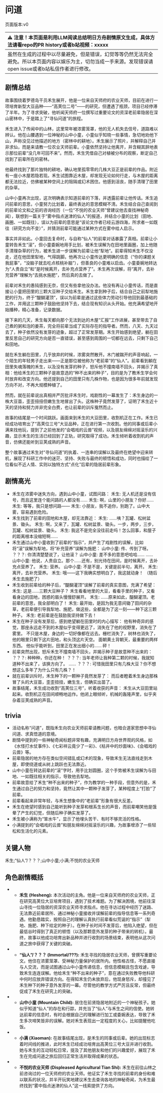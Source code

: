 # 问道
页面版本:v0
 

| :warning: 注意！本页面是利用LLM阅读总结明日方舟剧情原文生成，具体方法请看repo的PR history或者b站视频：xxxxx           |
|:----------------------------|
| 虽然在生成的过程中以尽量避免，但是错误，幻觉等等仍然无法完全避免。所以本页面内容以娱乐为主，切勿当成一手来源。发现错误请open issue或者b站私信作者进行修改。|



## 剧情总结
故事围绕着罗德岛干员禾生展开，他是一位来自天师府的农业天师，目前在进行一项培育新型大豆品种——“高荚位二号”——的研究，但遭遇了瓶颈，项目已经停滞了半年。为了寻求突破，他听闻天师府一位撰写过重要论文的资深老前辈隐居在深山密林中，于是踏上了“寻仙问道”的旅程。

禾生进入了传闻中的山林，这里常年被浓雾笼罩，他的无人机失去信号，道路难以辨认。他在山腰遇到一位神秘的山中小童，小童似乎知晓一些事情，急切地劝他下山，声称没见过他描述的地方（密林中的耕地）。禾生展示了照片，并解释自己并非求仙，而是来请教一位农业天师前辈。小童依然坚持让他离开，并含糊其辞地表示那位前辈“没几年可回不来”。然而，禾生凭借自己对植被分布的观察，断定自己找到了前辈所在的密林。

他最终找到了那片独特的耕地，确认地里孤零零的几株大豆正是前辈的作品。附近有一座小木屋若隐若现。禾生试图靠近木屋，却发现无论如何行走，与木屋的距离都无法拉近，仿佛被某种空间上的阻隔或幻术困住。他感到沮丧，随手清理了田里的杂草。

山中小童再次出现，这次明确表示知道前辈的下落，并透露前辈让他传话。禾生追问前辈的意思，小童努力比划着，最终表达的意思模糊不清。禾生结合自己查阅到的前辈论文和之前的咨询经历（一位“不悦的农业天师”曾建议他去查找神秘奇闻），联想到一篇关于“雾中指点迷津的仙人”的报道，并结合小童的比划（田地、画圈、一如既往），误以为前辈的意思是“该论文作者已经云游四海，所求者一如既往（研究方向不变）”，并猜测前辈可能通过某种方式在雾中给人启示。

事实并非如此。小童回去复命时，与自称“仙人”的前辈对话暴露了真相。前辈让小童转告禾生“滚”，但小童委婉地用手比划，被禾生误解为在田地里画圈，加上他随手清理杂草的行为，被禾生进一步误解为前辈让他“犁地”。前辈得知禾生不仅没走，还在他田里犁地，气得跳脚。他再次让小童传达更明确的信息（“你的课题关我屁事”，“没脑子就去吃点核桃补脑”），但善良的小童难以启齿。小童委婉地转达为“人贵自立”和“是时候离开，去补充点营养了”。禾生再次误解，将“离开，去补充营养”理解为“去挑水施肥”，然后真的去做了。

前辈对禾生的愚钝感到无奈，但又有些拿他没办法。他没有再让小童传话，而是直接让小童把田里的三颗大豆种子交给禾生。禾生拿到种子后，结合自己之前犁地施肥的行为，终于“醍醐灌顶”，误以为前辈是通过这些体力劳动引导他回到最基础的工作，并用这三颗种子鼓励他坚持下去，结合现有知识从头开始。他充满希望地开始播种，精心准备，记录数据。

接下来的几天，禾生每天都向那个无法到达的木屋“汇报”工作进展，甚至带去了自己煮的粥和泡的姜茶，完全将前辈当成了实际存在的指导者。然而，八天、九天过去了，种子依然没有发芽的迹象，超过了正常发芽期。禾生开始感到绝望，躺在田里反思自己的研究方向是否一直错误，甚至感到周围的一切都在远去，只剩下自己和田地。

就在禾生躺在田里，几乎放弃的时候，浓雾突然散开。木门被踹开的声音响起，一个陌生的年轻男子走出来——正是那位被他称为“老前辈”的“仙人”。前辈看到躺在田里失魂落魄的禾生，以及没有发芽的种子，怒斥他不撞南墙不回头，并揭示了真相：他给禾生的三颗种子是故意选的“种不出来的种子”，目的是为了教禾生学会何时放弃和改变方向。他还提到自己的田里只有几株作物，也是因为很多年前就发现方向不对，不再大规模种植了。

然而，就在前辈说出真相并严厉批评禾生时，戏剧性的一幕发生了：禾生身边的一株大豆苗，歪歪扭扭但嫩生生地冒出了头。这株种子竟然发芽了，证明了禾生近十天的坚持和努力并非完全白费，也让前辈的训斥戛然而止。

故事的结尾是一个时间跳跃。画面来到禾生的大豆田里，收割机正在工作。禾生已经成功培育出了“高荚位三号”大豆品种，正在进行第一次收割。他的同事或后辈小满来找他玩，提到了之前他发的“会唱戏的云兽”视频，以及朋友绵绵对摇滚乐的兴趣，显示禾生的生活已经回到了正轨，研究取得了成功。禾生倾听着收割机的声音，仿佛还能听到豆荚成熟的声音。

整个故事通过禾生对“寻仙问道”的执着、一连串的误解以及最终在绝望中迎来转机，展现了科研工作中的迷茫、坚持、失败与最终的顿悟和成功，同时也描绘了一位看似不近人情、实则以独特方式“点化”后辈的隐居前辈形象。
## 剧情高光
- 禾生在浓雾中迷失方向，遇到山中小童，试图问路：
  禾生: 无人机还是没有信号，而且这里连个能问路的人都没有......
  禾生: 啊，山里的小朋友？你好......
  禾生: 等等，我只是想问路——
  禾生: 小朋友，我不追你，别跑了。山中大雾，容易遇到危险。
- 禾生找到了前辈的田地和木屋，却无法靠近：
  禾生: ......咦？瓦罐、松树盆景、锄头。
  禾生: 啊，又来了，瓦罐、松树盆景、锄头。一步，两步，三步，瓦罐、松树盆景、锄头。
  禾生: 我这不是完全没往前走吗！怎么回事，和屋子的距离根本没缩短啊......
- 禾生通过山中小童收到了前辈的“指示”，并产生了戏剧性的误解，比如将“滚”误解为犁地，将“补充营养”误解为施肥：
  山中小童: 传、传到了呀。
  ？？？: 你清清楚楚说了，让他滚？
  山中小童: 差不多的意思吧哈哈......
  ......
  山中小童: 他说，人贵自立。那个......还有，别光待在田间，是时候离开，去补充点营养了。
  禾生: 营养。
  山中小童: 不是不是，关键是前半句，离开。
  禾生: 离开，去补充营养。
  禾生: 哦——这下我确实想明白了，我这就动身！
  （随后禾生去施肥了）
- 禾生收到前辈给的种子后，“醍醐灌顶”误解了前辈的真实意图，充满了希望：
  禾生: 这是......三颗大豆种子？
  禾生看看地里的大豆，看看手里的种子，又看看身边的田地，困惑的眉头慢慢舒展开。
  禾生: ......原来如此，醍醐灌顶。老前辈的意思，我全部明白了！
  禾生: 最开始，是因为我无意间锄了田间的杂草，老前辈便引导我犁地、施肥，做这些，全都是为了这一刻——种下这三颗种子。
  禾生: 老前辈是在鼓励我坚持做下去！
- 禾生在种子没有发芽后，感到绝望躺在田里时的内心描写：
  他有种奇异的感觉，那座永远走不到的木屋似乎变得更远了，消失在了他的视野里，消失在了雾里。
  不只是木屋，身边的一切好像都在远去。栅栏消失了，树林也消失了，他的眼里只剩下这片田地，和头顶这片天空。
  面朝黄土背朝天，最重要的两样东西。
  他似乎能听到，田里正在发出细小的......
  砰！
- 前辈突然出现，怒斥禾生不撞南墙不回头，并揭示种子是故意种不出来的：
  ？？？: 种种种，你还在种！
  ？？？: 当年老师让我种第二颗的时候，我就知道种不出来了，该换方向了。
  ......
  ？？？: 可惜我田里只有几株大豆？你不想想这么多年了为什么只有几株？！
- 就在前辈训斥时，禾生种下的一颗种子竟然发芽了：
  而后者瞪着禾生身边那株冒了头的大豆苗，歪歪扭扭，嫩生生，但确实出苗了。
- 故事结尾，禾生成功收割“高荚位三号”，听着收获的声音：
  禾生从大豆田里站起来。收割机正在田间顺畅地运作。他闭上眼倾听，机械的轰隆声里，似乎夹杂着豆荚成熟的声音。
## trivia
- 活动名称“问道”，既指禾生向农业天师前辈请教问题，也暗合道家思想中寻仙问道、求真悟道的意境。
- 剧情中提到的一些神秘奇闻标题非常有趣，充满明日方舟世界观的风格，如《水怪打水仗事件》、《七彩祥云竟少了一彩》、《枯井中的炒面味》、《会唱戏的云兽》等。
- 前辈隐居的地方存在类似空间错乱或幻术的现象，导致禾生无法直线走到木屋，即使绕道或从树上跳跃也无法靠近。
- 山中小童在转达前辈的“滚”字时，用手比划圆圈，这个手势被禾生误解为与田地、一如既往相关的指示，导致他去犁地。
- 前辈故意给了禾生“种不出来的种子”，作为教学的一种手段，但意外的是，禾生通过自己的努力和坚持，竟然让其中一颗种子发芽了，某种程度上“打脸”了前辈。
- 前辈看起来非常年轻，与禾生想象中的“老前辈”形象有很大反差。
- 禾生在绝望时感到自己能听到种子发芽和根系生长的声音，而前辈嘲笑他是饿晕了产生的幻觉，但随后种子确实发芽了。
- 禾生被小满称为“笨水牛”，显示了他埋头苦干、有时不够灵活的性格。
- 小满提到的“会唱戏的云兽”和朋友绵绵对摇滚乐的兴趣，为故事增添了一些轻松和生活化的元素。
## 关键人物
禾生;“仙人”/？？？;山中小童;小满;不悦的农业天师
## 角色剧情概括
-   - **禾生 (Hesheng):** 本次活动的主角。他是一位来自天师府的农业天师，正在研究高荚位大豆培育项目，遇到了技术难题。为了解决困境，他前往深山寻找一位隐居的资深农业天师寻求指点。他在寻访过程中经历了迷路、无法靠近前辈居所、通过神秘小童接收并误解前辈的指导信息等一系列奇遇。他勤恳踏实，按照自己的理解认真执行前辈看似荒诞的“指示”（犁地、施肥、种下给定的种子）。在种子长时间不发芽后，他陷入绝望，但在最低谷时得到了真正的顿悟（以及那颗意外发芽的种子带来的转机）。最终，故事以他成功培育出新品种并进行收割的场景结束，表明他从这次问道之旅中获得了关键的突破。
-   - **“仙人”/？？？ (Immortal/???):** 禾生寻找的隐居农业天师，曾撰写重要论文。他住在浓雾笼罩、受神秘力量保护的居所内。他性格古怪，不愿直接与人交流，而是试图通过山中小童传递信息，但信息模糊且包含戏谑，导致禾生连连误解。他给禾生“种不出来的种子”，意在通过失败教导他科研中何时应放弃错误方向。在得知禾生仍未放弃后，他现身怒斥，却撞见了禾生种下的种子意外发芽的一幕。尽管他的教学方式严厉且反常，但最终促成了禾生在研究上的突破。
-   - **山中小童 (Mountain Child):** 居住在前贤隐居地附近的一个神秘孩子。她似乎知道“仙人”的存在和行踪，并充当了“仙人”与禾生之间的信使。她转达前辈的信息时，有时会根据自己的理解进行加工或委婉表达，导致了禾生多次啼笑皆非的误解。她对禾生表现出一定程度的关心，比如提醒他吃饭。
-   - **小满 (Xiaoman):** 在故事结尾出现，是禾生的同事或后辈。她的出现标志着时间线的推进，此时禾生已经成功培育出高荚位三号大豆并进行收割。她与禾生的互动轻松日常，提及了其他朋友和他们的兴趣爱好，展现了禾生在完成问道之旅后回归正常生活并取得成果的状态。
-   - **不悦的农业天师 (Displeased Agricultural Tian Shi):** 禾生在前往山林之前咨询过的一位天师府的农业天师。他证实了禾生寻找的前辈的身份和难以联系的状况，并半开玩笑地建议禾生去查询各地的神秘奇闻，为禾生最终找到“雾中指点迷津的仙人”这一线索提供了方向。